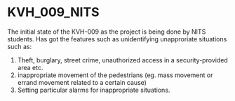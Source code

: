 # KVH_009_NITS
The initial state of the KVH-009 as the project is being done by NITS students.
Has got the features such as unidentifying unapproriate situations such as:
1. Theft, burglary, street crime, unauthorized access in a security-provided area etc.
2. inappropriate movement of the pedestrians (eg. mass movement or errand movement related to a certain cause)
3. Setting particular alarms for inappropriate situations.


